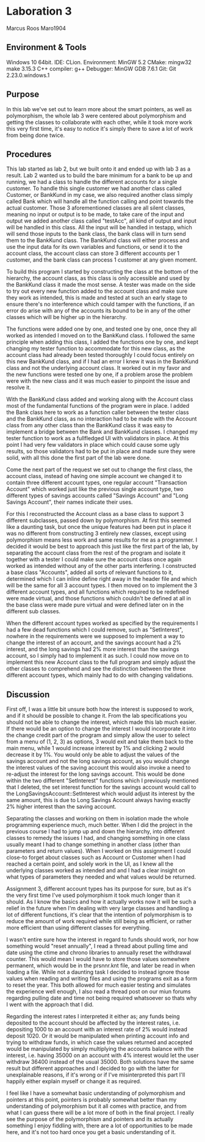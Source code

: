 # Laboration 3
Marcus Roos
Maro1904

## Environment & Tools
Windows 10 64bit. 
IDE: CLion. 
Environment: MinGW 5.2 
CMake: mingw32 make 3.15.3 
C++ compiler: g++ 
Debugger: MinGW GDB 7.6.1 
Git: Git 2.23.0.windows.1

## Purpose
In this lab we've set out to learn more about the smart pointers, as well as 
polymorphism, the whole lab 3 were centered about polymorphism and getting
the classes to collaborate with each other, while it took more work this very first time, 
it's easy to notice it's simply there to save a lot of work from being done twice.

## Procedures
This lab started as lab 2, but we built onto it and ended up with lab 3 
as a result. Lab 2 wanted us to build the bare minimum for a bank to be up 
and running, we had a class to handle the different accounts for a single 
customer. To handle this single customer we had another class called Customer, or 
BankKund in my case, we also required another class simply called Bank which 
will handle all the function calling and point towards the 
actual customer. Those 3 aforementioned classes are all silent classes, meaning
no input or output is to be made, to take care of the input and output we 
added another class called "testAcc", all kind of output and input will be 
handled in this class. All the input will be handled in testapp, which will send 
those inputs to the bank class, the bank class will in turn send them to 
the BankKund class. The BankKund class will either process and use the input 
data for its own variables and functions, or send it to the account class, the 
account class can store 3 different accounts per 1 customer, and the bank
class can process 1 customer at any given moment.

To build this program I started by constructing the class at the bottom of the
hierarchy, the account class, as this class is only accessible and used by the 
BankKund class it made the most sense. A tester was made on the side to try out 
every new function added to the account class and make sure they work as intended, 
this is made and tested at such an early stage to ensure there's no interference 
which could tamper with the functions, if an error do arise with any of the 
accounts its bound to be in any of the other classes which will be higher up
in the hierarchy. 

The functions were added one by one, and tested one by one, once 
they all worked as intended I moved on to the BankKund class. I followed 
the same principle when adding this class, I added the functions one by one, and 
kept changing my tester function to accommodate for this new class, as the 
account class had already been tested thoroughly I could focus entirely 
on this new BankKund class, and if I had an error I knew it was in the BankKund
class and not the underlying account class. It worked out in my favor and 
the new functions were tested one by one, if a problem arose the problem were 
with the new class and it was much easier to pinpoint the issue and resolve it.

With the BankKund class added and working along with the Account class most of the 
fundamental functions of the program were in place. I added the Bank class here
to work as a function caller between the tester class and the BankKund class, as no
interaction had to be made with the Account class from any other class than the 
BankKund class it was easy to implement a bridge between the Bank and BankKund classes. 
I changed my tester function to work as a fullfledged UI with validators in place. 
At this point I had very few validators in place which could cause some ugly results, 
so those validators had to be put in place and made sure they were solid, with all 
this done the first part of the lab were done.

Come the next part of the request we set out to change the first class, the account
class, instead of having one simple account we changed it to contain three different
account types, one regular account "Transaction Account" which worked just like the 
previous single account type, two different types of savings accounts called 
"Savings Account" and "Long Savings Account", their names indicate their uses.

For this I reconstructed the Account class as a base class to support 3 
different subclasses, passed down by polymorphism. At first this seemed
like a daunting task, but once the unique features had been put in place it 
was no different from constructing 3 entirely new classes, except using 
polymorphism means less work and same results for me as a programmer.
I decided it would be best to approach this just like the first part of the lab, 
by separating the account class from the rest of the program and 
isolate it together with a tester I could make sure the account class once again
worked as intended without any of the other parts interfering. I constructed 
a base class "Accounts", added all sorts of relevant functions to it, determined 
which I can inline define right away in the header file and which will be the same 
for all 3 account types. I then moved on to implement the 3 different account types,
and all functions which required to be redefined were made virtual, and 
those functions which couldn't be defined at all in the base class were made 
pure virtual and were defined later on in the different sub classes. 

When the different account types worked as specified by the requirements I had a few
dead functions which I could remove, such as "SetInterest", nowhere in the 
requirements were we supposed to implement a way to change the interest of 
an account, and the savings account had a 2% interest, and the long savings had 2% 
more interest than the savings account, so I simply had to implement it as such.
I could now move on to implement this new Account class to the full program and simply
adjust the other classes to comprehend and see the distinction between the 
three different account types, which mainly had to do with changing validations.

## Discussion
First off, I was a little bit unsure both how the interest is supposed to work, 
and if it should be possible to change it. From the lab specifications you 
should not be able to change the interest, which made this lab much easier. If 
there would be an option to change the interest I would incorporate it into the 
change credit part of the program and simply allow the user to 
select from a menu of (1, 2, 3) as options, 3 would exit and take them back
to the main menu, while 1 would increase interest by 1% and clicking 2 would 
decrease it by 1%. You would only be able to adjust the values of the savings 
account and not the long savings account, as you would change the interest values
of the saving account this would also invoke a need to re-adjust the interest for 
the long savings account. This would be done within the two different "SetInterest"
functions which I previously mentioned that I deleted, the set interest function
for the savings account would call to the LongSavingsAccount::SetInterest which 
would adjust its interest by the same amount, this is due to Long Savings Account
always having exactly 2% higher interest than the saving account.

Separating the classes and working on them in isolation made the whole 
programming experience much, much better. When I did the project in the previous
course I had to jump up and down the hierarchy, into different classes to
remedy the issues I had, and changing something in one class usually
meant I had to change something in another class (other than parameters 
and return values). When I worked on this assignment I could close-to forget about
classes such as Account or Customer when I had reached a certain point, and 
solely work in the UI, as I knew all the underlying classes worked as intended and 
and I had a clear insight on what types of parameters they needed and what values
would be returned. 

Assignment 3, different account types has its purpose for sure, but as it's the 
very first time I've used polymorphism it took much longer than it should. As 
I know the basics and how it actually works now it will be such a 
relief in the future when I'm dealing with very large classes and handling a 
lot of different functions, it's clear that the intention of polymorphism is to 
reduce the amount of work required while still being as efficient, or rather
more efficient than using different classes for everything.

I wasn't entire sure how the interest in regard to funds should work, nor how 
something would "reset annually", I read a thread about pulling time and date
using the ctime and chrono libraries to annually reset the withdrawal counter. 
This would mean I would have to store those values somewhere permanent, which
would be in the prsnnr.knt file, and later be read in when loading a file. While 
not a daunting task I decided to instead ignore those values 
when reading and writing files and using the programs exit as a form to 
reset the year. This both allowed for much easier testing and simulates the 
experience well enough, I also read a thread post on our miun forums regarding
pulling date and time not being required whatsoever so thats why I went 
with the approach that I did.

Regarding the interest rates I interpreted it either as; any funds being 
deposited to the account should be affected by the interest rates, i.e.
depositing 1000 to an account with an interest rate of 2% would instead
deposit 1020. Or it would be manipulated when printing account info and 
trying to withdraw funds, in which case the values returned and accepted 
would be manipulated by simply multiplying the accounts balance with 
the interest, i.e. having 35000 on an account with 4% interest would 
let the user withdraw 36400 instead of the usual 35000. Both solutions 
have the same result but different approaches and I decided to go
with the latter for unexplainable reasons, if it's wrong or if I've 
misinterpreted this part I'll happily either explain myself or change it 
as required. 

I feel like I have a somewhat basic understanding of polymorphism and pointers 
at this point, pointers is probably somewhat better than my understanding of 
polymorphism but it all comes with practice, and from what I can guess there will be 
a lot more of both in the final project. I really see the purpose of the polymorphism
and pointers and its actually something I enjoy fiddling with, there are a lot of 
opportunities to be made here, and it's not too hard once you get a basic 
understanding of it.